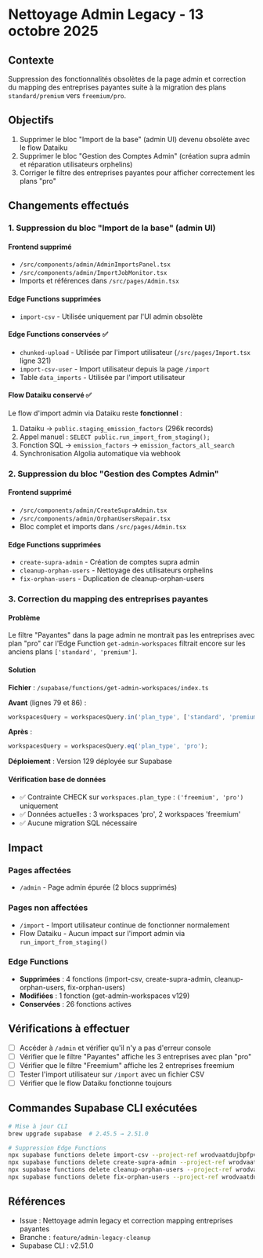 # Nettoyage Admin Legacy - 13 octobre 2025

## Contexte

Suppression des fonctionnalités obsolètes de la page admin et correction du mapping des entreprises payantes suite à la migration des plans `standard/premium` vers `freemium/pro`.

## Objectifs

1. Supprimer le bloc "Import de la base" (admin UI) devenu obsolète avec le flow Dataiku
2. Supprimer le bloc "Gestion des Comptes Admin" (création supra admin et réparation utilisateurs orphelins)
3. Corriger le filtre des entreprises payantes pour afficher correctement les plans "pro"

## Changements effectués

### 1. Suppression du bloc "Import de la base" (admin UI)

#### Frontend supprimé
- `/src/components/admin/AdminImportsPanel.tsx`
- `/src/components/admin/ImportJobMonitor.tsx`
- Imports et références dans `/src/pages/Admin.tsx`

#### Edge Functions supprimées
- `import-csv` - Utilisée uniquement par l'UI admin obsolète

#### Edge Functions conservées ✅
- `chunked-upload` - Utilisée par l'import utilisateur (`/src/pages/Import.tsx` ligne 321)
- `import-csv-user` - Import utilisateur depuis la page `/import`
- Table `data_imports` - Utilisée par l'import utilisateur

#### Flow Dataiku conservé ✅
Le flow d'import admin via Dataiku reste **fonctionnel** :
1. Dataiku → `public.staging_emission_factors` (296k records)
2. Appel manuel : `SELECT public.run_import_from_staging();`
3. Fonction SQL → `emission_factors` → `emission_factors_all_search`
4. Synchronisation Algolia automatique via webhook

### 2. Suppression du bloc "Gestion des Comptes Admin"

#### Frontend supprimé
- `/src/components/admin/CreateSupraAdmin.tsx`
- `/src/components/admin/OrphanUsersRepair.tsx`
- Bloc complet et imports dans `/src/pages/Admin.tsx`

#### Edge Functions supprimées
- `create-supra-admin` - Création de comptes supra admin
- `cleanup-orphan-users` - Nettoyage des utilisateurs orphelins
- `fix-orphan-users` - Duplication de cleanup-orphan-users

### 3. Correction du mapping des entreprises payantes

#### Problème
Le filtre "Payantes" dans la page admin ne montrait pas les entreprises avec plan "pro" car l'Edge Function `get-admin-workspaces` filtrait encore sur les anciens plans `['standard', 'premium']`.

#### Solution
**Fichier** : `/supabase/functions/get-admin-workspaces/index.ts`

**Avant** (lignes 79 et 86) :
```typescript
workspacesQuery = workspacesQuery.in('plan_type', ['standard', 'premium']);
```

**Après** :
```typescript
workspacesQuery = workspacesQuery.eq('plan_type', 'pro');
```

**Déploiement** : Version 129 déployée sur Supabase

#### Vérification base de données
- ✅ Contrainte CHECK sur `workspaces.plan_type` : `('freemium', 'pro')` uniquement
- ✅ Données actuelles : 3 workspaces 'pro', 2 workspaces 'freemium'
- ✅ Aucune migration SQL nécessaire

## Impact

### Pages affectées
- `/admin` - Page admin épurée (2 blocs supprimés)

### Pages non affectées
- `/import` - Import utilisateur continue de fonctionner normalement
- Flow Dataiku - Aucun impact sur l'import admin via `run_import_from_staging()`

### Edge Functions
- **Supprimées** : 4 fonctions (import-csv, create-supra-admin, cleanup-orphan-users, fix-orphan-users)
- **Modifiées** : 1 fonction (get-admin-workspaces v129)
- **Conservées** : 26 fonctions actives

## Vérifications à effectuer

- [ ] Accéder à `/admin` et vérifier qu'il n'y a pas d'erreur console
- [ ] Vérifier que le filtre "Payantes" affiche les 3 entreprises avec plan "pro"
- [ ] Vérifier que le filtre "Freemium" affiche les 2 entreprises freemium
- [ ] Tester l'import utilisateur sur `/import` avec un fichier CSV
- [ ] Vérifier que le flow Dataiku fonctionne toujours

## Commandes Supabase CLI exécutées

```bash
# Mise à jour CLI
brew upgrade supabase  # 2.45.5 → 2.51.0

# Suppression Edge Functions
npx supabase functions delete import-csv --project-ref wrodvaatdujbpfpvrzge
npx supabase functions delete create-supra-admin --project-ref wrodvaatdujbpfpvrzge
npx supabase functions delete cleanup-orphan-users --project-ref wrodvaatdujbpfpvrzge
npx supabase functions delete fix-orphan-users --project-ref wrodvaatdujbpfpvrzge
```

## Références

- Issue : Nettoyage admin legacy et correction mapping entreprises payantes
- Branche : `feature/admin-legacy-cleanup`
- Supabase CLI : v2.51.0

